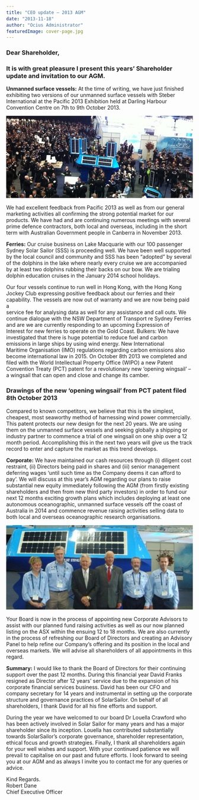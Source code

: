 ```yaml
---
title: "CEO update – 2013 AGM"
date: "2013-11-18"
author: "Ocius Administrator"
featuredImage: cover-page.jpg
---
```


### **Dear Shareholder,**

### It is with great pleasure I present this years’ Shareholder update and invitation to our AGM.

**Unmanned surface vessels:** At the time of writing, we have just finished exhibiting two versions of our unmanned surface vessels with Steber International at the Pacific 2013 Exhibition held at Darling Harbour Convention Centre on 7th to 9th October 2013.

![cover page](./cover-page.jpg)

We had excellent feedback from Pacific 2013 as well as from our general marketing activities all confirming the strong potential market for our products. We have had and are continuing numerous meetings with several  
prime defence contractors, both local and overseas, including in the short term with Australian Government people in Canberra in November 2013.

**Ferries:** Our cruise business on Lake Macquarie with our 100 passenger Sydney Solar Sailor (SSS) is proceeding well. We have been well supported by the local council and community and SSS has been “adopted” by several of the dolphins in the lake where nearly every cruise we are accompanied by at least two dolphins rubbing their backs on our bow. We are trialing dolphin education cruises in the January 2014 school holidays.

Our four vessels continue to run well in Hong Kong, with the Hong Kong Jockey Club expressing positive feedback about our ferries and their capability. The vessels are now out of warranty and we are now being paid a  
service fee for analysing data as well for any assistance and call outs. We continue dialogue with the NSW Department of Transport re Sydney Ferries and are we are currently responding to an upcoming Expression of  
Interest for new ferries to operate on the Gold Coast. Bulkers: We have investigated that there is huge potential to reduce fuel and carbon emissions in large ships by using wind energy. New International  
Maritime Organisation (IMO) regulations regarding carbon emissions also become international law in 2015\. On October 8th 2013 we completed and filed with the World Intellectual Property Office (WIPO) a new Patent  
Convention Treaty (PCT) patent for a revolutionary new ‘opening wingsail’ – a wingsail that can open and close and change its camber.

### Drawings of the new ‘opening wingsail’ from PCT patent filed 8th October 2013

Compared to known competitors, we believe that this is the simplest, cheapest, most seaworthy method of harnessing wind power commercially. This patent protects our new design for the next 20 years. We are using them on the unmanned surface vessels and seeking globally a shipping or industry partner to commence a trial of one wingsail on one ship over a 12 month period. Accomplishing this in the next two years will give us the track record to enter and capture the market as this trend develops.

**Corporate:** We have maintained our cash resources through (i) diligent cost restraint, (ii) Directors being paid in shares and (iii) senior management deferring wages ‘until such time as the Company deems it can afford to pay’. We will discuss at this year’s AGM regarding our plans to raise substantial new equity immediately following the AGM (from firstly existing shareholders and then from new third party investors) in order to fund our next 12 months exciting growth plans which includes deploying at least one autonomous oceanographic, unmanned surface vessels off the coast of Australia in 2014 and commence revenue raising activities selling data to both local and overseas oceanographic research organisations.

![SolarSailorSteber](./SolarSailorSteber.jpeg)

Your Board is now in the process of appointing new Corporate Advisors to assist with our planned fund raising activities as well as our now planned listing on the ASX within the ensuing 12 to 18 months. We are also currently in the process of refreshing our Board of Directors and creating an Advisory Panel to help refine our Company’s offering and its position in the local and overseas markets. We will advise all shareholders of all appointments in this regard.

**Summary:** I would like to thank the Board of Directors for their continuing support over the past 12 months. During this financial year David Franks resigned as Director after 12 years’ service due to the expansion of his corporate financial services business. David has been our CFO and company secretary for 14 years and instrumental in setting up the corporate structure and governance practices of SolarSailor. On behalf of all shareholders, I thank David for all his fine efforts and support.

During the year we have welcomed to our board Dr Louella Crawford who has been actively involved in Solar Sailor for many years and has a major shareholder since its inception. Louella has contributed substantially towards SolarSailor’s corporate governance, shareholder representation, ethical focus and growth strategies. Finally, I thank all shareholders again for your well wishes and support. With your continued patience we will prevail to capitalise on our past and future efforts. I look forward to seeing you at our AGM and as always I invite you to contact me for any queries or advice.

Kind Regards.  
Robert Dane  
Chief Executive Officer
